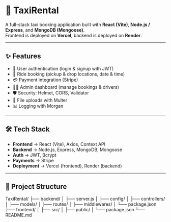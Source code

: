 # 🚖 TaxiRental

A full-stack taxi booking application built with **React (Vite)**, **Node.js / Express**, and **MongoDB (Mongoose)**.  
Frontend is deployed on **Vercel**, backend is deployed on **Render**.

---

## ✨ Features

- 🔐 User authentication (login & signup with JWT)
- 📍 Ride booking (pickup & drop locations, date & time)
- 💳 Payment integration (Stripe)
- 👨‍💼 Admin dashboard (manage bookings & drivers)
- 🛡 Security: Helmet, CORS, Validator
- 📂 File uploads with Multer
- 📊 Logging with Morgan

---

## 🛠 Tech Stack

- **Frontend** → React (Vite), Axios, Context API  
- **Backend** → Node.js, Express, MongoDB, Mongoose  
- **Auth** → JWT, Bcrypt  
- **Payments** → Stripe  
- **Deployment** → Vercel (frontend), Render (backend)  

---

## 📂 Project Structure

TaxiRental/
├── backend/
│ ├── server.js
│ ├── config/
│ ├── controllers/
│ ├── models/
│ ├── routes/
│ ├── middlewares/
│ └── package.json
├── frontend/
│ ├── src/
│ ├── public/
│ └── package.json
└── README.md
